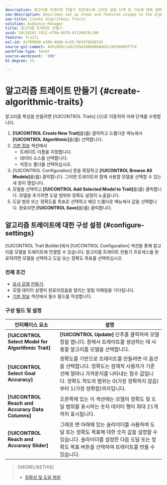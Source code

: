 ```yaml
---
description: 알고리즘 트레이트 만들기 프로세스에 고유한 설정 단계 및 기능에 대해 설명합니다.
seo-description: Describes set up steps and features unique to the algorithmic trait creation process.
seo-title: Create Algorithmic Traits
solution: Audience Manager
title: 알고리즘 트레이트 만들기
uuid: 50c2d2d1-f412-479b-bb70-4f139429c388
feature: Traits
exl-id: dc799688-e38b-469b-bc55-507df0d28f43
source-git-commit: 4d3c859cc4dc5294286680b0e63c287e0409f7fd
workflow-type: tm+mt
source-wordcount: '309'
ht-degree: 1%

---
```


# 알고리즘 트레이트 만들기 {#create-algorithmic-traits}

<!-- t_algo_trait_build.xml -->

알고리즘 특성을 만들려면 [!UICONTROL Traits] (으)로 이동하여 아래 단계를 수행합니다.

1. **[!UICONTROL Create New Trait]**&#x200B;을(를) 클릭하고 드롭다운 메뉴에서 **[!UICONTROL Algorithmic]**&#x200B;을(를) 선택합니다.
1. [기본 정보](../../features/traits/create-onboarded-rule-based-traits.md) 섹션에서
   * 트레이트 이름을 지정합니다.
   * 데이터 소스를 선택합니다.
   * 저장소 폴더를 선택하십시오.
1. [!UICONTROL Configuration] 창을 확장하고 **[!UICONTROL Browse All Models]**&#x200B;을(를) 클릭합니다.
그러면 트레이트와 함께 사용할 모델을 선택할 수 있는 새 창이 열립니다.
1. 모델을 선택하고 **[!UICONTROL Add Selected Model to Trait]**&#x200B;을(를) 클릭합니다.
모델을 추가하면 도달 범위와 정확도 설정이 노출됩니다.
1. 도달 범위 또는 정확도를 목표로 선택하고 해당 드롭다운 메뉴에서 값을 선택합니다. 완료되면 **[!UICONTROL Save]**&#x200B;을(를) 클릭합니다.

## 알고리즘 트레이트에 대한 구성 설정 {#configure-settings}

[!UICONTROL Trait Builder]에서 [!UICONTROL Configuration] 섹션을 통해 알고리즘 모델을 트레이트에 연결할 수 있습니다. 알고리즘 트레이트 만들기 프로세스를 완료하려면 모델을 선택하고 도달 또는 정확도 목표를 선택하십시오.

### 전제 조건

<!-- r_algo_trait_config_section.xml -->

* [유사 모델 만들기](../../features/algorithmic-models/create-model.md).
* 모델 데이터 실행이 완료되었음을 알리는 알림 이메일을 기다립니다.
* [기본 정보](../../features/traits/create-onboarded-rule-based-traits.md) 섹션에서 필수 필드를 작성합니다.

### 구성 필드 및 설정

| 인터페이스 요소 | 설명 |
|---|---|
| **[!UICONTROL Select Model for Algorithmic Trait]** | **[!UICONTROL Update]** 단추를 클릭하여 모델 창을 엽니다. 창에서 트레이트를 생성하는 데 사용할 알고리즘 모델을 선택합니다. |
| **[!UICONTROL Select Goal Accuracy]** | 정확도를 기반으로 트레이트를 만들려면 이 옵션을 선택합니다. 정확도는 잠재적 사용자가 기준선에 얼마나 가까운지를 나타내는 점수 값입니다. 정확도 척도의 범위는 0(가장 정확하지 않음)부터 1(가장 정확함)까지입니다. |
| **[!UICONTROL Reach and Accuracy Data Columns]** | 오른쪽에 있는 이 섹션에는 모델의 정확도 및 도달 범위를 표시하는 숫자 데이터 행이 최대 21개까지 표시됩니다. |
| **[!UICONTROL Reach and Accuracy Slider]** | 그래프 맨 아래에 있는 슬라이더를 사용하여 도달 또는 정확도 목표에 대한 숫자 값을 설정할 수 있습니다. 슬라이더를 설정한 다음 도달 또는 정확도 목표 버튼을 선택하여 트레이트를 만들 수 있습니다. |

>[!MORELIKETHIS]
>
>* [정확성 및 도달 범위](../../features/traits/trait-accuracy-reach.md)
